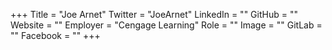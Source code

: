+++
Title = "Joe Arnet"
Twitter = "JoeArnet"
LinkedIn = ""
GitHub = ""
Website = ""
Employer = "Cengage Learning"
Role = ""
Image = ""
GitLab = ""
Facebook = ""
+++
